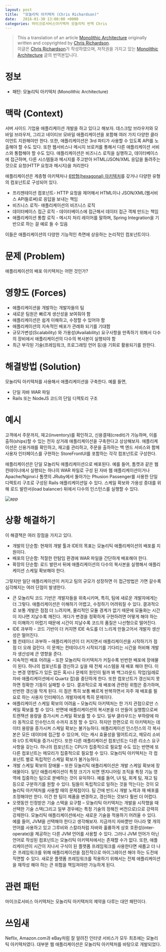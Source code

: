 ```yaml
---
layout: post
title:  "모놀리틱 아키텍처 (Chris Richardson)"
date:   2016-01-30 13:00:00 +0000
categories: 마이크로서비스아키텍처 모놀리틱 번역 Chris
---
```


> This a translation of an article [Monolithic Architecture](http://microservices.io/patterns/monolithic.html) originally written and copyrighted by [Chris Richardson](http://twitter.com/crichardson).        
이글은 [Chris Richardson](http://twitter.com/crichardson)가 작성하였으며, 저작권을 가지고 있는 [Monolithic Architecture](http://microservices.io/patterns/monolithic.html) 글의 번역본입니다.

# 정보

- 패턴: 모놀리틱 아키텍처 (Monolithic Architecture)

# 맥락 (Context)

서버 사이드 기업용 애플리케이션 개발을 하고 있다고 해보자. 데스크탑 브라우저와 모바일 브라우저, 그리고 네이티브 모바일 애플리케이션을 포함해 여러 가지 다양한 클라이언트 지원해야만 한다. 또한, 애플리케이션은 3rd 파티가 사용할 수 있도록 API를 노출해야 할 수도 있다. 또한 웹서비스나 메시지 브로커를 통해서 다른 애플리케이션 서비스와 통합해야 할 수도 있다. 애플리케이션은 비즈니스 로직을 실행하고, 데이터베이스에 접근하며, 다른 시스템들과 메시지를 주고받아 HTML/JSON/XML 응답을 돌려주는 것으로 요청(HTTP 요청과 메시지)을 처리한다

애플리케이션은 계층형 아키텍처나 [6방형(hexagonal) 아키텍처](http://alistair.cockburn.us/Hexagonal+architecture)를 갖거나 다양한 유형의 컴포넌트로 구성되어 있다.

- 프리젠테이션 컴포넌트- HTTP 요청을 제어해서 HTML이나 JSON/XML(웹서비스 API들로써)로 응답을 보내는 책임
- 비즈니스 로직- 애플리케이션의 비즈니스 로직
- 데이터베이스 접근 로직 - 데이터베이스에 접근해서 데이터 접근 객체 만드는 책임
- 애플리케이션 통합 로직 - 메시지 처리 레이어를 말하며, Spring Integration을 기반으로 하는 걸 예로 들 수 있음

이들은 애플리케이션의 다양한 기능적인 측면에 상응하는 논리적인 컴포넌트이다.

# 문제 (Problem)

애플리케이션의 배포 아키텍처는 어떤 것인가?

# 영향도 (Forces)

- 애플리케이션을 개발하는 개발자들의 팀
- 새로운 팀원은 빠르게 생산성을 보여줘야 함
- 애플리케이션은 쉽게 이해하고, 수정할 수 있어야 함
- 애플리케이션의 지속적인 배포가 관례화 되기를 기대함
- 규모가변성(Scalability) 와 가용성(Availability) 요구사항을 만족하기 위해서 다수의 장비에서 애플리케이션의 다수의 복사본이 실행되야 함
- 최근 부각된 기술(프레임워크, 프로그래밍 언어 등)을 기회로 활용되기를 원한다.

# 해결방법 (Solution)

모놀리틱 아키텍처를 사용해서 애플리케이션을 구축한다. 예를 들면,

-	단일 자바 WAR 파일
-	Rails 또는 NodeJS 코드의 단일 디렉토리 구조

# 예시

고객에서 주문까지, 재고(inventory)를 확인하고, 신용결재(credit)가 가능하며, 이를 출하(ships)할 수 있는 전자 상거래 애플리케이션을 구축한다고 상상해보자. 애플리케이션은 신용거래를 확인하고, 재고를 관리하고, 주문을 출하하는 백 엔드 서비스와 함께 사용자 인터페이스를 구현하는 StoreFrontUI를 포함하는 각각 컴포넌트로 구성한다.

애플리케이션은 단일 모놀리틱 애플리케이션으로 배포된다. 예를 들어, 톰캣과 같은 웹 컨테이너에서 실행되는 하나의 WAR 파일로 구성 된 자바 웹 애플리케이션이거나 Apache/Nginx나 톰캣의 JRuby에서 돌아가는 Phusion Passenger를 사용한 단일 디렉토리 구조로 구성된 Rails 애플리케이션일 수 있다. 스케일 확보와 가용성 증대를 위해 로드 발란서(load balancer) 뒤에서 다수의 인스턴스를 실행할 수 있다.

![app](http://microservices.io/i/DecomposingApplications.011.jpg)

# 상황 해결하기

이 해결책은 여러 장점을 가지고 있다.

- 개발의 단순함: 현재의 개발 툴과 IDE의 목표는 모놀리틱 애플리케이션의 배포를 지원이다.
- 배포의 단순함: 적절한 런탐임 환경에 WAR 파일을 간단하게 배포해야 한다.
- 확장의 단순함: 로드 발란서 뒤에 애플리케이션의 다수의 복사본을 실행해서 애플리케이션 스케일 확보해야 한다.

그렇지만 일단 애플리케이션이 커지고 팀의 규모가 성장하면 이 접근방법은 가면 갈수록 심각해지는 여러 단점이 발생한다.

- 큰 모놀리틱 코드 기반은 개발자들을 위축시키며, 특히, 팀에 새로운 개발자에게는 더 그렇다. 애플리케이션은 이해하기 어렵고, 수정하기 어려워질 수 있다. 결과적으로 보통 개발은 점점 더 느려지며, 물리적인 모듈 경계가 없기 때문에 모듈화는 시간이 지나면 지날수록 깨진다. 게다가 변경을 정확하게 구현하려면 어떻게 해야 하는지 이해하기 어렵기 때문에 시간이 지날수록 코드의 품질은 나선형으로 떨어진다.
- IDE 과부하 - 코드 기반이 더 커지면 IDE 속도를 더 느리게 만들고어서 개발자 생산성은 떨어진다.
- 웹 컨테이너 과부하 – 애플리케이션이 더 커지면서 애플리케이션을 시작하기가 점점 더 오래 걸린다. 이 문제는 컨테이너가 시작되기를 기다리는 시간을 허비해 개발자 생산성에 큰 영향을 준다.
- 지속적인 배포 어려움 – 또한 모놀리틱 아키텍처가 커질수록 빈번한 배포에 장애물이 된다. 하나의 컴포넌트를 갱신하고 싶을 때 전체 시스템을 재 배포 해야 한다. 이는 변경 영향도가 있든 없든 혹시나 문제의 원인이 될까 봐 백그라운드 작업(일례로 자바 애플리케이션에서 Quartz 잡)을 중단하게 한다. 또한 컴포넌트가 갱신되지 못하면 정확한 기동이 실패할 수 있다. 결과적으로 재 배포에 관련된 위험은 증가하며, 빈번한 갱신을 막게 된다. 이 점은 특히 보통 빠르게 반복하면서 자주 재 배포를 필요로 하는 사용자 인터페이스 개발자에게 특히 문제이다.
- 애플리케이션 스케일 확보의 어려움 – 모놀리틱 아키텍처는 한 가지 관점으로만 스케일 확보를 할 수 있다. 반면에 애플리케이션의 복사본을 더 만들어 실행함으로써 트랜잭션 용량을 증가시켜 스케일 확보를 할 수 있다. 일부 클라우드는 부하량에 따라 동적으로 인수턴스의 수까지 조정 할 수 있다. 하지만 한편으로 이 아키텍처는 데이터 용량을 증가시켜 스케일 확보는 불가능하다. 애플리케이션 인스턴스의 각 복사본은 모든 데이터에 접근할 수 있으며, 이는 캐시 효율성을 떨어트리고, 메모리 소비와 I/O 트랙픽을 증가시킨다. 또한 다른 애플리케이션 컴포넌트는 다른 리소스 요구사항을 갖는다. 하나의 컴포넌트는 CPU가 집중적으로 필요할 수도 있는 반면에 또 다른 컴포넌트는 메모리가 집중적으로 필요할 수 있다. 모놀리틱 아키텍처는 각 컴포넌트 별로 독립적인 스케일 확보가 불가능하다.
- 개발 스케일 확보의 장애물 – 또한 모놀리틱 애플리케이션은 개발 스케일 확보에 장애물이다. 일단 애플리케이션이 특정 크기가 되면 엔지니어링 조직을 특정 기능 영역에 집중하는 팀으로 분배하는 것이 유익하다. 예를 들어, UI 팀, 회계 팀, 재고 팀 등으로 구분하기를 원할 수 있다. 팀들이 독립적으로 일하는 것을 막는다는 것이 모놀리틱 아키텍처를 사용할 때의 문제점이다. 팀 간에 반드시 개발 노력과 재 배포를 조정해야만 한다. 이건 한 팀이 제품을 변경하고, 갱신하는 것보다 훨씬 더 어렵다.
- 오랫동안 인정받은 기술 스택을 요구함 – 모놀리틱 아키텍처는 개발을 시작했을 때 선택한 기술 스택(그리고 일부 경우에는 특정 기술의 정해진 버전으로)으로 강력히 강제한다.  모놀리틱 애플리케이션에서는 새로운 기술을 적용하기 어려울 수 있다. 예를 들어, JVM을 선택해야 한다고 생각해보자. 지금까지 자바뿐만 아니라 몇 개의 언어를 사용하고 있고 그루비와 스칼라처럼 자바와 훌륭하게 상호 호환성(inter-operate)을 제공하는 다른 JVM 언어를 사용할 수 있다. 그러나 JVM 언어가 아닌 언어로 작성된 컴포넌트는 모놀리틱 아키텍처에서는 존재할 수가 없다. 또한, 애플리케이션이 시간이 지나서 구식이 된 플랫폼 프레임워크를 사용한다면 새롭고 더 나은 프레임워크를 위해 애플리케이션을 점진적으로 마이그레이션 해야 하는 도전에 직면할 수 있다. 새로운 플랫폼 프레임워크를 적용하기 위해서는 전체 애플리케이션을 재작성 해야 하는 큰 위험을 책임져야만 가능하게 된다.

# 관련 패턴
마이크로서비스 아키텍처는 모놀리틱 아키텍처의 제약을 다루는 대안 패턴이다.

# 쓰임새
Neflix, Amazon.com과 eBay처럼 잘 알려진 인터넷 서비스가 모두 최초에는 모놀리틱 아키텍처였다. 대부분 웹 애플리케이션은 모놀리틱 아키텍처를 바탕으로 개발되었다.

